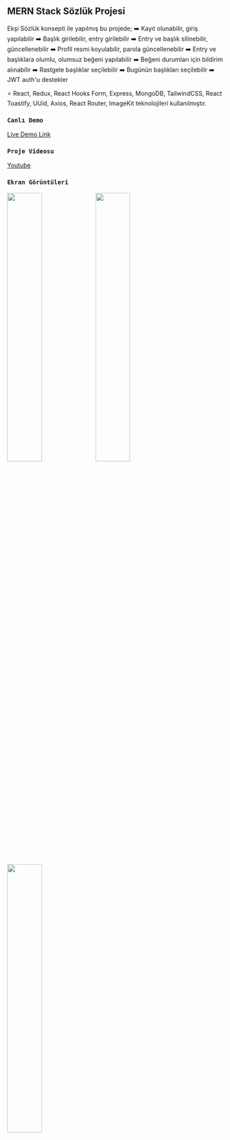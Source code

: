 ## MERN Stack Sözlük Projesi

Ekşi Sözlük konsepti ile yapılmış bu projede;
➡️ Kayıt olunabilir, giriş yapılabilir
➡️ Başlık girilebilir, entry girilebilir
➡️ Entry ve başlık silinebilir, güncellenebilir
➡️ Profil resmi koyulabilir, parola güncellenebilir
➡️ Entry ve başlıklara olumlu, olumsuz beğeni yapılabilir
➡️ Beğeni durumları için bildirim alınabilir
➡️ Rastgele başlıklar seçilebilir
➡️ Bugünün başlıkları seçilebilir
➡️ JWT auth'u destekler

⭐ React, Redux, React Hooks Form, Express, MongoDB, TailwindCSS, React Toastify, UUid, Axios, React Router, ImageKit teknolojileri kullanılmıştır.

### `Canlı Demo`
 [Live Demo Link
](https://662f7e57e55fa3007d7163f2--lucky-druid-eb40b4.netlify.app/anasayfa) 

### `Proje Videosu`

 [Youtube
](https://www.youtube.com/watch?v=Bge5TFgDK30) 

### `Ekran Görüntüleri`

<img src="https://i.hizliresim.com/80prvrp.png" width=40% height=40%>
<img src="https://i.hizliresim.com/ju28j1t.png" width=40% height=40%>
<img src="https://i.hizliresim.com/flbolg1.png" width=40% height=40%>



